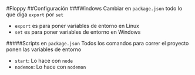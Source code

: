 #Floppy
##Configuración
###Windows
Cambiar en `package.json` todo lo que diga `export` por `set`    
- `export` es para poner variables de entorno en Linux    
- `set` es para poner variables de entorno en Windows

#####Scripts en `package.json`
Todos los comandos para correr el proyecto ponen las variables de entorno    
- `start`: Lo hace con `node`
- `nodemon`: Lo hace con `nodemon`